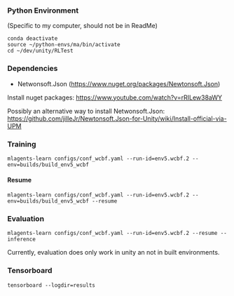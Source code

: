 ### Python Environment

(Specific to my computer, should not be in ReadMe)

```
conda deactivate
source ~/python-envs/ma/bin/activate
cd ~/dev/unity/RLTest
```

### Dependencies

- Netwonsoft.Json (https://www.nuget.org/packages/Newtonsoft.Json)

Install nuget packages: https://www.youtube.com/watch?v=rRILew38aWY

Possibly an alternative way to install Netwonsoft.Json: https://github.com/jilleJr/Newtonsoft.Json-for-Unity/wiki/Install-official-via-UPM

### Training

```
mlagents-learn configs/conf_wcbf.yaml --run-id=env5.wcbf.2 --env=builds/build_env5_wcbf
```

#### Resume
```
mlagents-learn configs/conf_wcbf.yaml --run-id=env5.wcbf.2 --env=builds/build_env5_wcbf --resume
```

### Evaluation

```
mlagents-learn configs/conf_wcbf.yaml --run-id=env5.wcbf.2 --resume --inference
```

Currently, evaluation does only work in unity an not in built environments.

### Tensorboard

```
tensorboard --logdir=results
```
